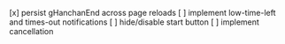 [x] persist gHanchanEnd across page reloads
[ ] implement low-time-left and times-out notifications
[ ] hide/disable start button
[ ] implement cancellation

